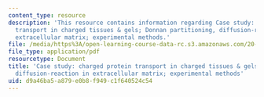 ```yaml
---
content_type: resource
description: 'This resource contains information regarding Case study: charged protein
  transport in charged tissues & gels; Donnan partitioning, diffusion-reaction in
  extracellular matrix; experimental methods.'
file: /media/https%3A/open-learning-course-data-rc.s3.amazonaws.com/20-430j-fields-forces-and-flows-in-biological-systems-fall-2015/d9a46ba5a879e0b8f949c1f640524c54_MIT20_430JF15_Lecture14.pdf
file_type: application/pdf
resourcetype: Document
title: 'Case study: charged protein transport in charged tissues & gels; Donnan partitioning,
  diffusion-reaction in extracellular matrix; experimental methods'
uid: d9a46ba5-a879-e0b8-f949-c1f640524c54
---
```

